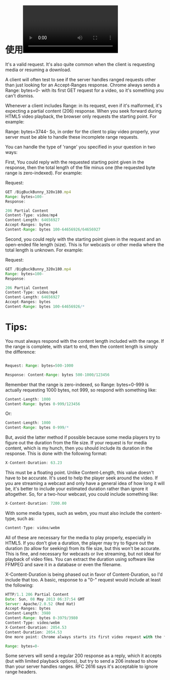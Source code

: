 
# 使用<video>遇到异常RangeNotSatisfiableError
It's a valid request. It's also quite common when the client is requesting media or resuming a download.

A client will often test to see if the server handles ranged requests other than just looking for an Accept-Ranges response. Chrome always sends a Range: bytes=0- with its first GET request for a video, so it's something you can't dismiss.

Whenever a client includes Range: in its request, even if it's malformed, it's expecting a partial content (206) response. When you seek forward during HTML5 video playback, the browser only requests the starting point. For example:

Range: bytes=3744-
So, in order for the client to play video properly, your server must be able to handle these incomplete range requests.

You can handle the type of 'range' you specified in your question in two ways:

First, You could reply with the requested starting point given in the response, then the total length of the file minus one (the requested byte range is zero-indexed). For example:

Request:
```js
GET /BigBuckBunny_320x180.mp4 
Range: bytes=100-
Response:

206 Partial Content
Content-Type: video/mp4
Content-Length: 64656927
Accept-Ranges: bytes
Content-Range: bytes 100-64656926/64656927
```
Second, you could reply with the starting point given in the request and an open-ended file length (size). This is for webcasts or other media where the total length is unknown. For example:

Request:
```js
GET /BigBuckBunny_320x180.mp4
Range: bytes=100-
Response:

206 Partial Content
Content-Type: video/mp4
Content-Length: 64656927
Accept-Ranges: bytes
Content-Range: bytes 100-64656926/*
```
# Tips:

You must always respond with the content length included with the range. If the range is complete, with start to end, then the content length is simply the difference:

```js

Request: Range: bytes=500-1000

Response: Content-Range: bytes 500-1000/123456
```

Remember that the range is zero-indexed, so Range: bytes=0-999 is actually requesting 1000 bytes, not 999, so respond with something like:

```js
Content-Length: 1000
Content-Range: bytes 0-999/123456
```
Or:
```js
Content-Length: 1000
Content-Range: bytes 0-999/*
```
But, avoid the latter method if possible because some media players try to figure out the duration from the file size. If your request is for media content, which is my hunch, then you should include its duration in the response. This is done with the following format:
```js
X-Content-Duration: 63.23 
```
This must be a floating point. Unlike Content-Length, this value doesn't have to be accurate. It's used to help the player seek around the video. If you are streaming a webcast and only have a general idea of how long it will be, it's better to include your estimated duration rather than ignore it altogether. So, for a two-hour webcast, you could include something like:
```js
X-Content-Duration: 7200.00 
```
With some media types, such as webm, you must also include the content-type, such as:
```js
Content-Type: video/webm 
```
All of these are necessary for the media to play properly, especially in HTML5. If you don't give a duration, the player may try to figure out the duration (to allow for seeking) from its file size, but this won't be accurate. This is fine, and necessary for webcasts or live streaming, but not ideal for playback of video files. You can extract the duration using software like FFMPEG and save it in a database or even the filename.

X-Content-Duration is being phased out in favor of Content-Duration, so I'd include that too. A basic, response to a "0-" request would include at least the following:
```js
HTTP/1.1 206 Partial Content
Date: Sun, 08 May 2013 06:37:54 GMT
Server: Apache/2.0.52 (Red Hat)
Accept-Ranges: bytes
Content-Length: 3980
Content-Range: bytes 0-3979/3980
Content-Type: video/webm
X-Content-Duration: 2054.53
Content-Duration: 2054.53
One more point: Chrome always starts its first video request with the following:

Range: bytes=0-
```
Some servers will send a regular 200 response as a reply, which it accepts (but with limited playback options), but try to send a 206 instead to show than your server handles ranges. RFC 2616 says it's acceptable to ignore range headers.
